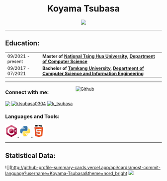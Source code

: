 <h1 align="center">Koyama Tsubasa</h1>
<p align="center">
  <img src="https://www.sololibri.net/local/cache-vignettes/L600xH158/per-aspera-ad-astra-significato-73f5b.jpg?1621430476" />
</p>

---
<h2 align="left">Education:</h2>
<table align="center">
  <tr>
    <td>09/2021 - present</td>
    <td>
      <b>Master of 
      <a href="https://www.nthu.edu.tw/">National Tsing Hua University</a>, 
      <a href="https://dcs.site.nthu.edu.tw/">Department of Computer Science</a></b>
    </td>
  </tr>
  <tr>
    <td>09/2017 - 07/2021</td>
    <td>
      <b>Bachelor of 
      <a href="https://www.tku.edu.tw/">Tamkang University</a>, 
      <a href="http://www.csie.tku.edu.tw/">Department of Computer Science and Information Engineering</a></b>
    </td>
  </tr>
</table>

---
<img width="55%" align="right" alt="Github" src="https://raw.githubusercontent.com/onimur/.github/master/.resources/git-header.svg" />
<h3 align="left">Connect with me:</h3>
<p align="left">
<a href="mailto:a0918050152@gmail.com" target="blank"><img align="center" src="https://img.shields.io/badge/Gmail-D14836?style=for-the-badge&logo=gmail&logoColor=white" /></a>
<a href="https://fb.com/ktsubasa0304" target="blank"><img align="center" src="https://raw.githubusercontent.com/rahuldkjain/github-profile-readme-generator/master/src/images/icons/Social/facebook.svg" alt="ktsubasa0304" height="30" width="40" /></a>
<a href="https://www.leetcode.com/k_tsubasa" target="blank"><img align="center" src="https://raw.githubusercontent.com/rahuldkjain/github-profile-readme-generator/master/src/images/icons/Social/leet-code.svg" alt="k_tsubasa" height="30" width="40" /></a>
</p>

<h3 align="left">Languages and Tools:</h3>
<p align="left"> 
<a href="https://www.w3schools.com/cpp/" target="_blank" rel="noreferrer"> <img src="https://raw.githubusercontent.com/devicons/devicon/master/icons/cplusplus/cplusplus-original.svg" alt="cplusplus" width="40" height="40"/> </a> 
<a href="https://www.python.org" target="_blank" rel="noreferrer"> <img src="https://raw.githubusercontent.com/devicons/devicon/master/icons/python/python-original.svg" alt="python" width="40" height="40"/> </a> 
<a href="https://www.w3.org/html/" target="_blank" rel="noreferrer"> <img src="https://raw.githubusercontent.com/devicons/devicon/master/icons/html5/html5-original-wordmark.svg" alt="html5" width="40" height="40"/> </a>
</p>

---
<h2 align="left">Statistical Data:</h2>

![](http://github-profile-summary-cards.vercel.app/api/cards/most-commit-language?username=Koyama-Tsubasa&theme=nord_bright 
![](https://leetcard.jacoblin.cool/K_Tsubasa?theme=forest&font=Noto%20Sans%20JP&ext=activity)

